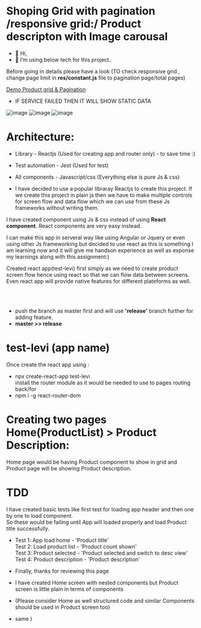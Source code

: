 
# Shoping Grid with pagination /responsive grid:/ Product descripton with Image carousal

- 👋 Hi, 
- 👀 I’m using below tech for this project..

Before going in details please have a look (TO check responsive grid , change page limit in <b>res/constant.js</b> file to pagination page/total pages)

<a href="https://viptomer1.github.io/">Demo Product grid & Pagination</a>

- IF SERVICE FAILED THEN IT WILL SHOW STATIC DATA 

![image](https://user-images.githubusercontent.com/80127823/111080259-906f4f80-84f5-11eb-9330-2c7cd55b39ca.png)
![image](https://user-images.githubusercontent.com/80127823/111165213-ad0f9400-8596-11eb-9bc8-5ccd1c514c41.png)
![image](https://user-images.githubusercontent.com/80127823/111165310-c9abcc00-8596-11eb-8a77-6af4eaa407df.png)


# Architecture:


- Library - Reactjs (Used for creating app and router only) - to save time :)
- Test automation - Jest (Used for test)
- All components - Javascript/css (Everything else is pure Js & css)<br>

- I have decided to use a popular libraray Reactjs to create this project. If we create this project in plain js then we have to make multiple controls for screen flow and data flow which we can use from these Js frameworks without writing them.<br>

I have created component using Js & css instead of using <b>React component</b>. React components are very easy instead.

I can make this app in serveral way like using Angular or Jquery or even using other Js frameworking but decided to use react as this is something I am learning now and it will give me handson experience as well as exponse my learnings along with this assignment:)



Created react app(test-levi) first simply as we need to create product screen flow hence using react so that we can flow data between screens.
<br>Even react app will provide native features for different plateforms as well.


<br><br>
- push the branch as master first and will use <b>'release'</b> branch further for adding feature.
- <b>master >> release</b>

# test-levi (app name)
Once create the react app using : 
- npx create-react-app test-levi<br>
install the router module as it would be needed to use to pages routing back/for
- npm i -g react-router-dom 

# Creating two pages Home(ProductList) > Product Description:<br>

Home page would be having Product component to show in grid and Product page will be showing Product description.

# TDD
I have created basic tests like first test for loading app header and then one by one to load component.
<br> So these would be failing until App will loaded properly and load Product title successfully.

- Test 1: App load home - 'Product title'<br>
Test 2: Load product list - 'Product count shown'<br>
Test 3: Product selected - 'Product selected and switch to desc view'<br>
Test 4: Product description - 'Product description'<br>

 - Finally, thanks for reviewing this page
 - I have created Home screen with nested components but Product screen is little plain in terms of components<br>
 - (Please consider Home as well structured code and similar Components should be used in Product screen too)
 - same )


